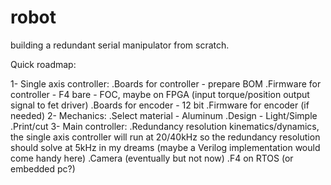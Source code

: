 # robot
building a redundant serial manipulator from scratch.

Quick roadmap:

1- Single axis controller:
	.Boards for controller
		- prepare BOM
	.Firmware for controller
		- F4 bare
		- FOC, maybe on FPGA (input torque/position output signal to fet driver)
	.Boards for encoder
		- 12 bit
	.Firmware for encoder (if needed)
2- Mechanics:
	.Select material
		- Aluminum
	.Design
		- Light/Simple
	.Print/cut
3- Main controller:
	.Redundancy resolution kinematics/dynamics, the single axis controller will run at 20/40kHz so the redundancy resolution should solve at 5kHz in my dreams (maybe a Verilog implementation would come handy here)
	.Camera (eventually but not now)
	.F4 on RTOS (or embedded pc?)
